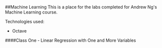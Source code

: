##Machine Learning
This is a place for the labs completed for Andrew Ng's Machine Learning course.

Technologies used:
- Octave

####Class One - Linear Regression with One and More Variables

